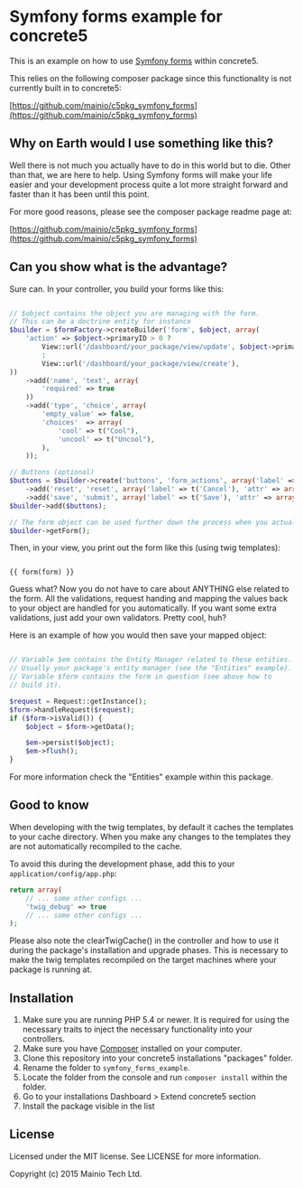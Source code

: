 # Symfony forms example for concrete5

This is an example on how to use [Symfony forms](https://symfony.com/doc/current/book/forms.html) within concrete5.

This relies on the following composer package since this functionality is not
currently built in to concrete5:

[https://github.com/mainio/c5pkg_symfony_forms](https://github.com/mainio/c5pkg_symfony_forms)

## Why on Earth would I use something like this?

Well there is not much you actually have to do in this world but to die. Other than that, we are here to help.
Using Symfony forms will make your life easier and your development process quite a lot more straight forward
and faster than it has been until this point.

For more good reasons, please see the composer package readme page at:

[https://github.com/mainio/c5pkg_symfony_forms](https://github.com/mainio/c5pkg_symfony_forms)

## Can you show what is the advantage?

Sure can. In your controller, you build your forms like this:

```php

// $object contains the object you are managing with the form.
// This can be a doctrine entity for instance
$builder = $formFactory->createBuilder('form', $object, array(
    'action' => $object->primaryID > 0 ?
        View::url('/dashboard/your_package/view/update', $object->primaryID)
        :
        View::url('/dashboard/your_package/view/create'),
))
    ->add('name', 'text', array(
        'required' => true
    ))
    ->add('type', 'choice', array(
        'empty_value' => false,
        'choices'  => array(
            'cool' => t("Cool"),
            'uncool' => t("Uncool"),
        ),
    ));

// Buttons (optional)
$buttons = $builder->create('buttons', 'form_actions', array('label' => false))
    ->add('reset', 'reset', array('label' => t('Cancel'), 'attr' => array('class' => 'pull-left')))
    ->add('save', 'submit', array('label' => t('Save'), 'attr' => array('class' => 'btn-primary pull-right')));
$builder->add($buttons);

// The form object can be used further down the process when you actually print it out.
$builder->getForm();

```

Then, in your view, you print out the form like this (using twig templates):

```twig

{{ form(form) }}

```

Guess what? Now you do not have to care about ANYTHING else related to the form. All the validations,
request handing and mapping the values back to your object are handled for you automatically. If you
want some extra validations, just add your own validators. Pretty cool, huh?

Here is an example of how you would then save your mapped object:

```php

// Variable $em contains the Entity Manager related to these entities.
// Usually your package's entity manager (see the "Entities" example).
// Variable $form contains the form in question (see above how to 
// build it).

$request = Request::getInstance();
$form->handleRequest($request);
if ($form->isValid()) {
    $object = $form->getData();

    $em->persist($object);
    $em->flush();
}

```

For more information check the "Entities" example within this package.

## Good to know

When developing with the twig templates, by default it caches the templates to
your cache directory. When you make any changes to the templates they are not
automatically recompiled to the cache.

To avoid this during the development phase, add this to your `application/config/app.php`:

```php
return array(
    // ... some other configs ...
    'twig_debug' => true
    // ... some other configs ...
);
```

Please also note the clearTwigCache() in the controller and how to use it
during the package's installation and upgrade phases. This is necessary to make
the twig templates recompiled on the target machines where your package is
running at.

## Installation

1. Make sure you are running PHP 5.4 or newer. It is required for using the necessary
   traits to inject the necessary functionality into your controllers. 
2. Make sure you have [Composer](https://getcomposer.org/) installed on your computer.
3. Clone this repository into your concrete5 installations "packages" folder.
4. Rename the folder to `symfony_forms_example`.
5. Locate the folder from the console and run `composer install` within the folder.
6. Go to your installations Dashboard > Extend concrete5 section
7. Install the package visible in the list 

## License

Licensed under the MIT license. See LICENSE for more information.

Copyright (c) 2015 Mainio Tech Ltd.